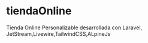 # tiendaOnline
Tienda Online Personalizable desarrollada con Laravel, JetStream,Livewire,TailwindCSS,ALpineJs
